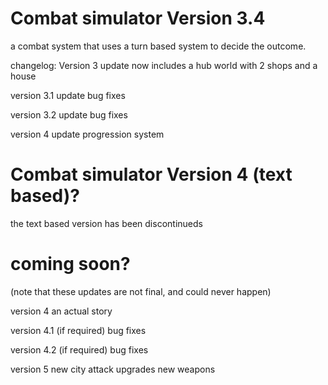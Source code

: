 # Combat simulator Version 3.4
a combat system that uses a turn based system to decide the outcome.

changelog:
Version 3 update
now includes a hub world with 2 shops and a house

version 3.1 update
bug fixes

version 3.2 update
bug fixes

version 4 update
progression system




# Combat simulator Version 4 (text based)?
the text based version has been discontinueds
# coming soon?

(note that these updates are not final, and could never happen)

version 4
an actual story

version 4.1 (if required)
bug fixes

version 4.2 (if required)
bug fixes

version 5
new city
attack upgrades
new weapons
